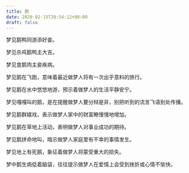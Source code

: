 ```yaml
---
title: 鹅
date: 2020-02-15T20:54:12+08:00
draft: false
---
```


梦见鹅鸭同游添好妾。


梦见杀鸡鹅鸭主大吉。


梦见食鹅肉主妾疾病。


梦见鹅在飞跑，意味着最近做梦人将有一次出乎意料的旅行。


梦见鹅在水中悠悠地游，预示着做梦人的生活平静安宁。


梦见嘎嘎叫的鹅，是在提醒做梦人要分辩是非，别把听到的流言飞语到处传播。


梦见鹅群嬉戏，表示做梦人家中的财富瞭慢慢地增加。


梦见鹅在草地上活动，表明做梦人对事业成功的期待。


梦见鹅拼命地叫，暗示做梦人家庭里有不幸的事情发生。


梦见地上有死鹅，象征着做梦人将蒙受重大的损失。


梦中鹅生病低着脑袋，往往提示做梦人在爱情上会受到挫折或心情不愉快。
